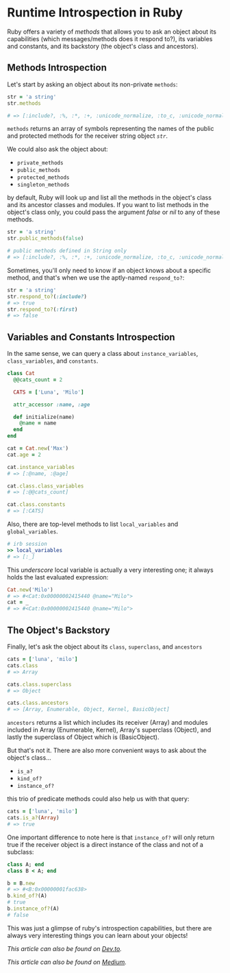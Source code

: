 # Runtime Introspection in Ruby


Ruby offers a variety of _methods_ that allows you to ask an object about its capabilities (which messages/methods does it respond to?), its variables and constants, and its backstory (the object's class and ancestors).



## **Methods Introspection**

Let's start by asking an object about its non-private `methods`:

```ruby
str = 'a string'
str.methods

# => [:include?, :%, :*, :+, :unicode_normalize, :to_c, :unicode_normalize!, :unicode_normalized?, :count, ...]

```

`methods` returns an array of symbols representing the names of the public and protected methods for the receiver string object *`str`*.

We could also ask the object about:

* `private_methods`
* `public_methods`
* `protected_methods`
* `singleton_methods`

by default, Ruby will look up and list all the methods in the object's class and its ancestor classes and modules. If you want to list methods in the object's class only, you could pass the argument *false* or *nil* to any of these methods.

```ruby
str = 'a string'
str.public_methods(false)

# public methods defined in String only
# => [:include?, :%, :*, :+, :unicode_normalize, :to_c, :unicode_normalize!, :unicode_normalized?, :count, ...]

```

Sometimes, you'll only need to know if an object knows about a specific method, and that's when we use the aptly-named `respond_to?`:

```ruby
str = 'a string'
str.respond_to?(:include?)
# => true
str.respond_to?(:first)
# => false
```

## **Variables and Constants Introspection**

In the same sense, we can query a class about `instance_variables`, `class_variables`, and `constants`.

```ruby
class Cat
  @@cats_count = 2

  CATS = ['Luna', 'Milo']

  attr_accessor :name, :age

  def initialize(name)
    @name = name
  end
end

cat = Cat.new('Max')
cat.age = 2

cat.instance_variables
# => [:@name, :@age]

cat.class.class_variables
# => [:@@cats_count]

cat.class.constants
# => [:CATS]
```

Also, there are top-level methods to list `local_variables` and `global_variables`.

```ruby
# irb session
>> local_variables
# => [:_]

```
This _underscore_ local variable is actually a very interesting one; it always holds the last evaluated expression:

```ruby
Cat.new('Milo')
# => #<Cat:0x00000002415440 @name="Milo">
cat = _
# => #<Cat:0x00000002415440 @name="Milo">
```

## **The Object's Backstory**

Finally, let's ask the object about its `class`, `superclass`, and `ancestors`

```ruby
cats = ['luna', 'milo']
cats.class
# => Array

cats.class.superclass
# => Object

cats.class.ancestors
# => [Array, Enumerable, Object, Kernel, BasicObject]
```

`ancestors` returns a list which includes its receiver (Array) and modules included in Array (Enumerable, Kernel), Array's superclass (Object), and lastly the superclass of Object which is (BasicObject).


But that's not it. There are also more convenient ways to ask about the object's class...

- `is_a?`
- `kind_of?`
- `instance_of?`

this trio of predicate methods could also help us with that query:

```ruby
cats = ['luna', 'milo']
cats.is_a?(Array)
# => true
```

One important difference to note here is that `instance_of?` will only return true if the receiver object is a direct instance of the class and not of a subclass:

```ruby
class A; end
class B < A; end

b = B.new
# => #<B:0x00000001fac638>
b.kind_of?(A)
# true
b.instance_of?(A)
# false

```

This was just a glimpse of ruby's introspection capabilities, but there are always very interesting things you can learn about your objects!

_This article can also be found on [Dev.to](https://dev.to/amrrbakry/runtime-introspection-in-ruby-2po1)._

_This article can also be found on [Medium](https://medium.com/@amrrbakry/runtime-introspection-in-ruby-b2d718ec704f)._
